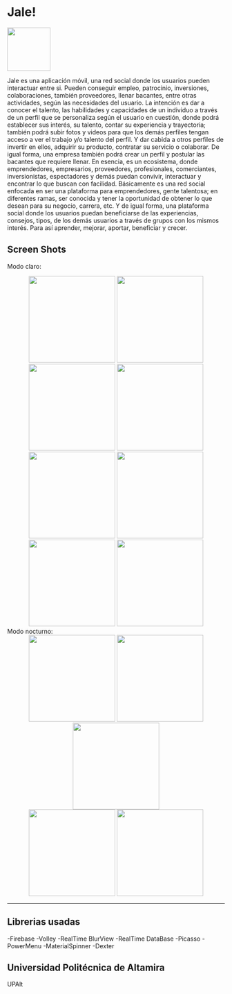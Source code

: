 # Jale!

<div align="left">
       <img src="https://raw.githubusercontent.com/JD-06/Jale/master/app/src/main/res/drawable/web_hi_res_512.png" width="100px"</img> 
</div>

Jale es una aplicación móvil, una red social donde los usuarios pueden
interactuar entre si. Pueden conseguir empleo, patrocinio, inversiones,
colaboraciones, también proveedores, llenar bacantes, entre otras actividades,
según las necesidades del usuario.
La intención es dar a conocer el talento, las habilidades y capacidades de
un individuo a través de un perfil que se personaliza según el usuario en
cuestión, donde podrá establecer sus interés, su talento, contar su experiencia
y trayectoria; también podrá subir fotos y videos para que los demás perfiles
tengan acceso a ver el trabajo y/o talento del perfil. Y dar cabida a otros
perfiles de invertir en ellos, adquirir su producto, contratar su servicio o
colaborar. De igual forma, una empresa también podrá crear un perfil y
postular las bacantes que requiere llenar.
En esencia, es un ecosistema, donde emprendedores, empresarios,
proveedores, profesionales, comerciantes, inversionistas, espectadores y demás
puedan convivir, interactuar y encontrar lo que buscan con facilidad.
Básicamente es una red social enfocada en ser una plataforma para
emprendedores, gente talentosa; en diferentes ramas, ser conocida y tener la
oportunidad de obtener lo que desean para su negocio, carrera, etc. Y de
igual forma, una plataforma social donde los usuarios puedan beneficiarse de
las experiencias, consejos, tipos, de los demás usuarios a través de grupos
con los mismos interés. Para así aprender, mejorar, aportar, beneficiar y
crecer.

Screen Shots
----
Modo claro:
<div align="center">
       <img src="https://raw.githubusercontent.com/JD-06/Jale/master/assets/WhatsApp%20Image%202020-11-11%20at%203.34.30%20AM.jpeg" width="200px"</img> 
        <img src="https://raw.githubusercontent.com/JD-06/Jale/master/assets/WhatsApp%20Image%202020-11-11%20at%203.34.30%20AM%20(1).jpeg" width="200px"</img> 
        <img src="https://raw.githubusercontent.com/JD-06/Jale/master/assets/WhatsApp%20Image%202020-11-11%20at%203.35.49%20AM.jpeg" width="200px"</img> 
       <img src="https://raw.githubusercontent.com/JD-06/Jale/master/assets/WhatsApp%20Image%202020-11-11%20at%203.35.49%20AM%20(1).jpeg" width="200px"</img> 
</div>
<div align="center">
        <img src="https://raw.githubusercontent.com/JD-06/Jale/master/assets/WhatsApp%20Image%202020-11-11%20at%203.35.49%20AM%20(2).jpeg" width="200px"</img> 
        <img src="https://raw.githubusercontent.com/JD-06/Jale/master/assets/WhatsApp%20Image%202020-11-11%20at%203.35.49%20AM%20(3).jpeg" width="200px"</img> 
       <img src="https://raw.githubusercontent.com/JD-06/Jale/master/assets/WhatsApp%20Image%202020-11-11%20at%203.35.49%20AM%20(4).jpeg" width="200px"</img> 
       <img src="https://raw.githubusercontent.com/JD-06/Jale/master/assets/WhatsApp%20Image%202020-11-11%20at%205.17.20%20AM.jpeg" width="200px"</img> 
       
</div>
Modo nocturno:
<div align="center">
       <img src="https://raw.githubusercontent.com/JD-06/Jale/master/assets/noche1.jpeg" width="200px"</img> 
        <img src="https://raw.githubusercontent.com/JD-06/Jale/master/assets/noche2.jpeg" width="200px"</img> 
        <img src="https://raw.githubusercontent.com/JD-06/Jale/master/assets/noche3.jpeg" width="200px"</img> 
</div>
<div align="center">
        <img src="https://raw.githubusercontent.com/JD-06/Jale/master/assets/noche4.jpeg" width="200px"</img> 
       <img src="https://raw.githubusercontent.com/JD-06/Jale/master/assets/noche5.jpeg" width="200px"</img>  
</div>

----
Librerias usadas
----
-Firebase 
-Volley 
-RealTime BlurView 
-RealTime DataBase 
-Picasso 
-PowerMenu 
-MaterialSpinner 
-Dexter 

Universidad Politécnica de Altamira
----

UPAlt


